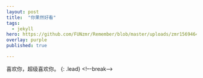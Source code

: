```yaml
---
layout: post
title:  "你果然好看"
tags:
  - jekyll
hero: https://github.com/FUNzmr/Remember/blob/master/uploads/zmr1569464182809.jpg
overlay: purple
published: true

---
```

喜欢你，超级喜欢你。
{: .lead}
<!–-break-–>
